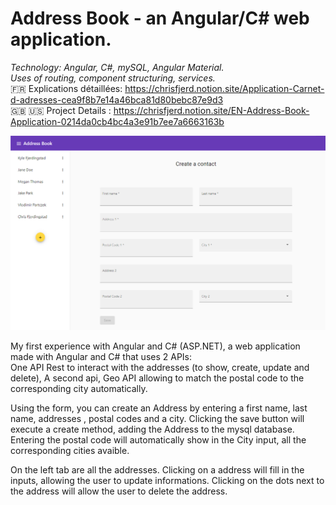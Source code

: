 <h1>Address Book - an Angular/C# web application.</h1>

<i>Technology: Angular, C#, mySQL, Angular Material.</i> <br/>
<i>Uses of routing, component structuring, services.</i> <br/>
🇫🇷 Explications détaillées: https://chrisfjerd.notion.site/Application-Carnet-d-adresses-cea9f8b7e14a46bca81d80bebc87e9d3 <br/>
🇬🇧 🇺🇸 Project Details : https://chrisfjerd.notion.site/EN-Address-Book-Application-0214da0cb4bc4a3e91b7ee7a6663163b

![alt text](https://github.com/Fjerdingstad/portfolio/blob/main/Angular%20%2B%20C%23/address%20book/addressbook_create.png?raw=true)

My first experience with Angular and C# (ASP.NET), a web application made with Angular and C# that uses 2 APIs: <br/>
One API Rest to interact with the addresses (to show, create, update and delete),
A second api, Geo API allowing to match the postal code to the corresponding city automatically.

Using the form, you can create an Address by entering a first name, last name, addresses , postal codes and a city.
Clicking the save button will execute a create method, adding the Address to the mysql database.
Entering the postal code will automatically show in the City input, all the corresponding cities avaible.

On the left tab are all the addresses. Clicking on a address will fill in the inputs, allowing the user to update informations. Clicking on the dots next to the address will allow the user to delete the address.



